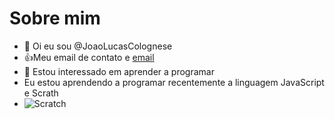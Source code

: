  # Sobre mim

- 👋 Oi eu sou @JoaoLucasColognese
- :+1:Meu email de contato e [email](joão.colognese@escola.pr.gov.br)
- 👀 Estou interessado em aprender a programar
-  Eu estou aprendendo a programar recentemente a linguagem JavaScript e Scrath
- ![Scratch](https://img.shields.io/badge/Scratch-4D97FF?style=for-the-badge&logo=Scratch&logoColor=white)

